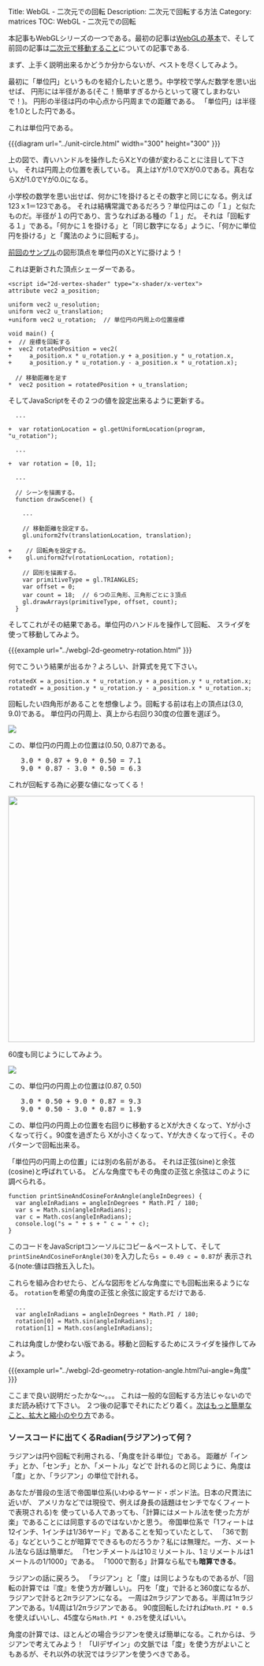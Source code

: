 Title: WebGL - 二次元での回転
Description: 二次元で回転する方法
Category: matrices
TOC: WebGL - 二次元での回転


本記事もWebGLシリーズの一つである。最初の記事は[WebGLの基本](webgl-fundamentals.html)で、そして前回の記事は[二次元で移動すること](webgl-2d-translation.html)についての記事である.

まず、上手く説明出来るかどうか分からないが、ベストを尽くしてみよう。

最初に「単位円」というものを紹介したいと思う。中学校で学んだ数学を思い出せば、
円形には半径がある(そこ！簡単すぎるからといって寝てしまわないで！)。
円形の半径は円の中心点から円周までの距離である。
「単位円」は半径を1.0とした円である。

これは単位円である。

{{{diagram url="../unit-circle.html" width="300" height="300" }}}

上の図で、青いハンドルを操作したらXとYの値が変わることに注目して下さい。
それは円周上の位置を表している。
真上はYが1.0でXが0.0である。真右ならXが1.0でYが0.0になる。

小学校の数学を思い出せば、何かに1を掛けるとその数字と同じになる。例えば123ｘ1＝123である。
それは結構常識であるだろう？単位円はこの「１」と似たものだ。半径が１の円であり、言うなればある種の「１」だ。
それは「回転する１」である。「何かに１を掛ける」と「同じ数字になる」ように、「何かに単位円を掛ける」と「魔法のように回転する」。

[前回のサンプル](webgl-2d-translation.html)の図形頂点を単位円のXとYに掛けよう！

これは更新された頂点シェーダーである。

    <script id="2d-vertex-shader" type="x-shader/x-vertex">
    attribute vec2 a_position;

    uniform vec2 u_resolution;
    uniform vec2 u_translation;
    +uniform vec2 u_rotation;  // 単位円の円周上の位置座標

    void main() {
    +  // 座標を回転する
    +  vec2 rotatedPosition = vec2(
    +     a_position.x * u_rotation.y + a_position.y * u_rotation.x,
    +     a_position.y * u_rotation.y - a_position.x * u_rotation.x);

      // 移動距離を足す
    *  vec2 position = rotatedPosition + u_translation;

そしてJavaScriptをその２つの値を設定出来るように更新する。

      ...

    +  var rotationLocation = gl.getUniformLocation(program, "u_rotation");

      ...

    +  var rotation = [0, 1];

      ...

      // シーンを描画する。
      function drawScene() {

        ...

        // 移動距離を設定する。
        gl.uniform2fv(translationLocation, translation);

    +    // 回転角を設定する。
    +    gl.uniform2fv(rotationLocation, rotation);

        // 図形を描画する。
        var primitiveType = gl.TRIANGLES;
        var offset = 0;
        var count = 18;  // ６つの三角形、三角形ごとに３頂点
        gl.drawArrays(primitiveType, offset, count);
      }

そしてこれがその結果である。単位円のハンドルを操作して回転、
スライダを使って移動してみよう。

{{{example url="../webgl-2d-geometry-rotation.html" }}}

何でこういう結果が出るか？よろしい、計算式を見て下さい。

    rotatedX = a_position.x * u_rotation.y + a_position.y * u_rotation.x;
    rotatedY = a_position.y * u_rotation.y - a_position.x * u_rotation.x;

回転したい四角形があることを想像しよう。回転する前は右上の頂点は(3.0, 9.0)である。
単位円の円周上、真上から右回り30度の位置を選ぼう。

<img src="../resources/rotate-30.png" class="webgl_center" />

この、単位円の円周上の位置は(0.50, 0.87)である。

<pre class="webgl_center">
   3.0 * 0.87 + 9.0 * 0.50 = 7.1
   9.0 * 0.87 - 3.0 * 0.50 = 6.3
</pre>

これが回転する為に必要な値になってくる！

<img src="../resources/rotation-drawing.svg" width="500" class="webgl_center"/>

60度も同じようにしてみよう。

<img src="../resources/rotate-60.png" class="webgl_center" />

この、単位円の円周上の位置は(0.87, 0.50)

<pre class="webgl_center">
   3.0 * 0.50 + 9.0 * 0.87 = 9.3
   9.0 * 0.50 - 3.0 * 0.87 = 1.9
</pre>

この、単位円の円周上の位置を右回りに移動するとXが大きくなって、Yが小さくなって行く。90度を過ぎたら
Xが小さくなって、Yが大きくなって行く。そのパターンで回転出来る。

「単位円の円周上の位置」には別の名前がある。
それは正弦(sine)と余弦(cosine)と呼ばれている。
どんな角度でもその角度の正弦と余弦はこのように調べられる。

    function printSineAndCosineForAnAngle(angleInDegrees) {
      var angleInRadians = angleInDegrees * Math.PI / 180;
      var s = Math.sin(angleInRadians);
      var c = Math.cos(angleInRadians);
      console.log("s = " + s + " c = " + c);
    }

このコードをJavaScriptコンーソルにコピー＆ペーストして、そして
`printSineAndCosineForAngle(30)`を入力したら`s = 0.49 c = 0.87`が
表示される(note:値は四捨五入した)。

これらを組み合わせたら、どんな図形をどんな角度にでも回転出来るようになる。
`rotation`を希望の角度の正弦と余弦に設定するだけである.

      ...
      var angleInRadians = angleInDegrees * Math.PI / 180;
      rotation[0] = Math.sin(angleInRadians);
      rotation[1] = Math.cos(angleInRadians);

これは角度しか使わない版である。移動と回転するためにスライダを操作してみよう。

{{{example url="../webgl-2d-geometry-rotation-angle.html?ui-angle=角度" }}}

ここまで良い説明だったかな〜。。。
これは一般的な回転する方法じゃないのでまだ読み続けて下さい。
２つ後の記事でそれにたどり着く。[次はもっと簡単なこと、拡大と縮小のやり方](webgl-2d-scale.html)である。

<div class="webgl_bottombar"><h3>ソースコードに出てくるRadian(ラジアン)って何？</h3>
<p>
ラジアンは円や回転で利用される、「角度を計る単位」である。
距離が「インチ」とか、「センチ」とか、「メートル」などで
計れるのと同じように、角度は「度」とか、「ラジアン」の単位で計れる。
</p>
<p>
あなたが普段の生活で帝国単位系(いわゆるヤード・ポンド法。日本の尺貫法に近いが、
アメリカなどでは現役で、例えば身長の話題はセンチでなくフィートで表現される)を
使っている人であっても、「計算にはメートル法を使った方が楽」であることには同意するのではないかと思う。
帝国単位系で「1フィートは12インチ、1インチは1/36ヤード」であることを知っていたとして、
「36で割る」などということが暗算でできるものだろうか？私には無理だ。一方、メートル法なら話は簡単だ。
「1センチメートルは10ミリメートル、1ミリメートルは1メートルの1/1000」である。
「1000で割る」計算なら私でも<strong>暗算できる</strong>。
</p>
<p>
ラジアンの話に戻ろう。
「ラジアン」と「度」は同じようなものであるが、「回転の計算では『度』を使う方が難しい」。
円を「度」で計ると360度になるが、
ラジアンで計ると2πラジアンになる。
一周は2πラジアンである。半周は1πラジアンである。1/4周は1/2πラジアンである。
90度回転したければ<code>Math.PI * 0.5</code>を使えばいいし、45度なら<code>Math.PI * 0.25</code>を使えばいい。
</p>
<p>
角度の計算では、ほとんどの場合ラジアンを使えば簡単になる。これからは、ラジアンで考えてみよう！
「UIデザイン」の文脈では「度」を使う方がよいこともあるが、それ以外の状況ではラジアンを使うべきである。
</p>
</div>


